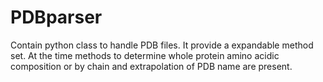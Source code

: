 # PDBparser
Contain python class to handle PDB files. It provide a expandable method set. At the time methods to determine whole protein amino acidic composition or by chain and extrapolation of PDB name are present.
